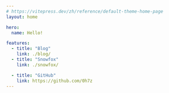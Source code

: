 ```yaml
---
# https://vitepress.dev/zh/reference/default-theme-home-page
layout: home

hero:
  name: Hello!

features:
  - title: "Blog"
    link: ./blog/
  - title: "Snowfox"
    link: ./snowfox/

  - title: "GitHub"
    link: https://github.com/0h7z
---
```


